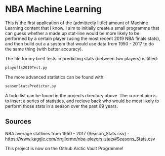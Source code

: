 # NBA Machine Learning
This is the first application of the (admittedly little) amount of Machine Learning content that I know. I aim to initially create a small programme that can guess whether a made up stat-line would be more likely to be performed by a certain player (using the most recent 2019 NBA finals stats), and then build out a a system that would use data from 1950 - 2017 to do the same thing (with better accuracy).

The file for my breif tests in predicting stats (between two players) is titled:
```bash
playoffs2019Test.py
```

The more advanced statistics can be found with:
```bash
seasonStatsPredictor.py
```

A todo list can be found in the projects directory above. The current aim is to insert a series of statistics, and recieve back who would be most likely to perform those stats in a season over the past 69 years.

## Sources
NBA average statlines from 1950 - 2017 (Season_Stats.csv) - https://www.kaggle.com/drgilermo/nba-players-stats#Seasons_Stats.csv

This project is now on the Github Arctic Vault Programme!
